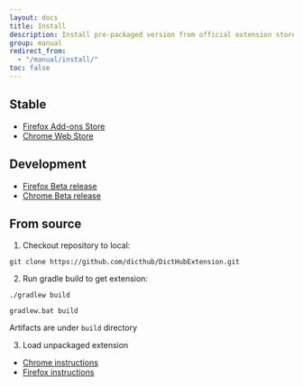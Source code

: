 ```yaml
---
layout: docs
title: Install
description: Install pre-packaged version from official extension store or try latest version from source
group: manual
redirect_from:
  - "/manual/install/"
toc: false
---
```


## Stable

* [<i class="fab fa-firefox"></i> Firefox Add-ons Store](https://addons.mozilla.org/en-US/firefox/addon/dicthub/)
* [<i class="fab fa-chrome"></i> Chrome Web Store](https://chrome.google.com/webstore/detail/dicthub/cibocdpeaeganigafnnofchcliihpchn)

## Development

* [<i class="fab fa-firefox"></i> Firefox Beta release](https://github.com/dicthub/DictHubExtension/releases/download/v1.0.1/firefox.zip)
* [<i class="fab fa-chrome"></i> Chrome Beta release](https://github.com/dicthub/DictHubExtension/releases/download/v1.0.1/chrome.crx)

## From source

1. Checkout repository to local:
```
git clone https://github.com/dicthub/DictHubExtension.git
```

2. Run gradle build to get extension:
```
./gradlew build
```
```
gradlew.bat build
```
Artifacts are under `build` directory

3. Load unpackaged extension
  * [Chrome instructions](https://developer.chrome.com/extensions/getstarted#unpacked)
  * [Firefox instructions](https://developer.mozilla.org/en-US/Add-ons/WebExtensions/Temporary_Installation_in_Firefox)